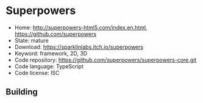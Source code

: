 # Superpowers

- Home: http://superpowers-html5.com/index.en.html, https://github.com/superpowers
- State: mature
- Download: https://sparklinlabs.itch.io/superpowers
- Keyword: framework, 2D, 3D
- Code repository: https://github.com/superpowers/superpowers-core.git
- Code language: TypeScript
- Code license: ISC

## Building
